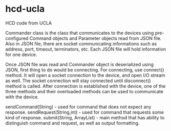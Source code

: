 hcd-ucla
========

HCD code from UCLA

Commander class is the class that communicates to the devices
using pre-configured Command objects and Parameter objects read from JSON file.
Also in JSON file, there are socket communicating informations such as address, port, timeout, terminators, etc.
Each JSON file will hold information for one device. 

Once JSON file was read and Commander object is deserialized using JSON, first thing to do would be connecting.
For connecting, use connect() method. It will open a socket connection to the device, and open I/O stream as well.
The socket connection will stay connected until disconnect() method is called.
After connection is established with the device, one of the three methods and their overloaded methods can be used to communicate with the device.

sendCommand(String) - used for command that does not expect any response.
sendRequest(String,int) - used for command that requests some kind of response.
submit(String, ArrayList<Object>) - main method that has ability to distinguish command and request, as well as output formatting.


